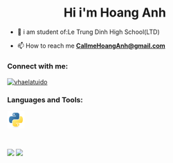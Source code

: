 <h1 align="center">Hi i'm Hoang Anh <img src="" width="50"></h2></h1>
<div>




- 📝 i am student of:Le Trung Dinh High School(LTD)
  
- 📫 How to reach me **CallmeHoangAnh@gmail.com**

<h3 align="left">Connect with me:</h3>
<p align="left">
<a href="https://www.facebook.com/SepRush" target="blank"><img align="center" src="https://raw.githubusercontent.com/rahuldkjain/github-profile-readme-generator/master/src/images/icons/Social/facebook.svg" alt="vhaelatuido" height="30" width="40" /></a>

<h3 align="left">Languages and Tools:</h3>
<p align="left"
	<a href="https://www.python.org" target="_blank"> <img src="https://raw.githubusercontent.com/devicons/devicon/master/icons/python/python-original.svg" alt="python" width="40" height="40" /> </a>
</p>

![]()
	<div>
		![](https://github-profile-summary-cards.vercel.app/api/cards/repos-per-language?username=VHAE04&theme=github_dark)
		![](https://github-profile-summary-cards.vercel.app/api/cards/most-commit-language?username=VHAE04&theme=github_dark)
	</div>

